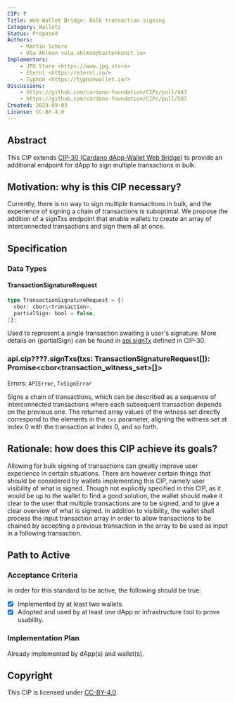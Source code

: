 ```yaml
---
CIP: ?
Title: Web-Wallet Bridge: Bulk transaction signing
Category: Wallets
Status: Proposed
Authors:
    - Martín Schere
    - Ola Ahlman <ola.ahlman@tastenkunst.io>
Implementors: 
    - JPG Store <https://www.jpg.store>
    - Eternl <https://eternl.io/>
    - Typhon <https://typhonwallet.io/>
Discussions:
    - https://github.com/cardano-foundation/CIPs/pull/443
    - https://github.com/cardano-foundation/CIPs/pull/587
Created: 2023-09-03
License: CC-BY-4.0
---
```


## Abstract
This CIP extends [CIP-30 (Cardano dApp-Wallet Web Bridge)](https://cips.cardano.org/cips/cip30/) to provide an additional endpoint for dApp to sign multiple transactions in bulk.

## Motivation: why is this CIP necessary?
Currently, there is no way to sign multiple transactions in bulk, and the experience of signing a chain of transactions is suboptimal. We propose the addition of a signTxs endpoint that enable wallets to create an array of interconnected transactions and sign them all at once.

## Specification

### Data Types
#### TransactionSignatureRequest

```ts
type TransactionSignatureRequest = {|
  cbor: cbor\<transaction>,
  partialSign: bool = false,
|};
```

Used to represent a single transaction awaiting a user's signature. More details on {partialSign} can be found in [api.signTx](https://cips.cardano.org/cips/cip30/#apisigntxtxcbortransactionpartialsignboolfalsepromisecbortransactionwitnessset) defined in CIP-30.

### api.cip????.signTxs(txs: TransactionSignatureRequest[]): Promise\<cbor\<transaction_witness_set>[]>

Errors: `APIError`, `TxSignError`

Signs a chain of transactions, which can be described as a sequence of interconnected transactions where each subsequent transaction depends on the previous one. The returned array values of the witness set directly correspond to the elements in the `txs` parameter, aligning the witness set at index 0 with the transaction at index 0, and so forth.

## Rationale: how does this CIP achieve its goals?
Allowing for bulk signing of transactions can greatly improve user experience in certain situations. There are however certain things that should be considered by wallets implementing this CIP, namely user visibility of what is signed. Though not explicitly specified in this CIP, as it would be up to the wallet to find a good solution, the wallet should make it clear to the user that multiple transactions are to be signed, and to give a clear overview of what is signed. In addition to visibility, the wallet shall process the input transaction array in order to allow transactions to be chained by accepting a previous transaction in the array to be used as input in a following transaction.

## Path to Active

### Acceptance Criteria
In order for this standard to be active, the following should be true:
- [x] Implemented by at least two wallets.
- [x] Adopted and used by at least one dApp or infrastructure tool to prove usability.

### Implementation Plan
Already implemented by dApp(s) and wallet(s).

## Copyright
This CIP is licensed under [CC-BY-4.0](https://creativecommons.org/licenses/by/4.0/legalcode).


